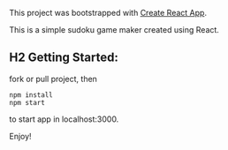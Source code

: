 This project was bootstrapped with [Create React App](https://github.com/facebook/create-react-app).

This is a simple sudoku game maker created using React.

## H2 Getting Started:

fork or pull project, then

```
npm install
npm start
```

to start app in localhost:3000.


Enjoy!

